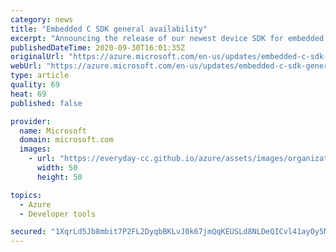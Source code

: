 ```yaml
---
category: news
title: "Embedded C SDK general availability"
excerpt: "Announcing the release of our newest device SDK for embedded IoT devices"
publishedDateTime: 2020-09-30T16:01:35Z
originalUrl: "https://azure.microsoft.com/en-us/updates/embedded-c-sdk-general-availability/"
webUrl: "https://azure.microsoft.com/en-us/updates/embedded-c-sdk-general-availability/"
type: article
quality: 69
heat: 69
published: false

provider:
  name: Microsoft
  domain: microsoft.com
  images:
    - url: "https://everyday-cc.github.io/azure/assets/images/organizations/microsoft.com-50x50.jpg"
      width: 50
      height: 50

topics:
  - Azure
  - Developer tools

secured: "1XqrLd5Jb8mbit7P2FL2DyqbBKLvJ0k67jmQqKEUSLd8NLDeQICvl41ayOy5MEru3OBo25IO1DWt+NilsjiXkUt2UIe20+fwHX6QZgk6Hd9Nfrx65JeST3ihYocrXBoNAgV4Mj+HKiw0931yFHnCr4k3d7KWpw2DHIVituifLCOY0h8YCBeXLwwTA9TA/+gYcYXx/RXtPL7Tk1mAm1MLcCY7+Ovh/0HBCqFJXDNlNy+qV1dfCnm5EjSWIaG3lsrDNXKRS5v+vbRuLWxybcTmsBio1oIm2fK5omJbPfqHf7Fc7BquxVRGOhxM+gqlLMmr7Elccm4PFPIde3NIgvcnWbNxHvCEWupYJ0Z8/K8WMeg=;hf1ZDFYNKumezbFbSs0aiQ=="
---
```


